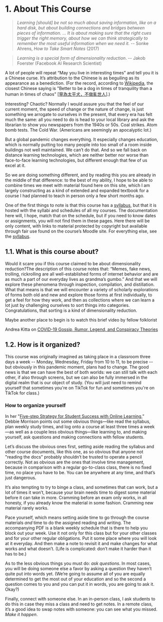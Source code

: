 # 1. About This Course

> *Learning [should] be not so much about saving information, like on a hard disk, but about building connections and bridges between pieces of information. ... It is about making sure that the right cues trigger the right memory, about how we can think strategically to remember the most useful information when we need it.* -- Sonke Ahrens, _How to Take Smart Notes_ (2017)

> *Learning is a special form of dimensionality reduction*. -- Jakob Foerster (Facebook AI Research Scientist)

A lot of people will repeat “May you live in interesting times” and tell you it is a Chinese curse. It’s attribution to the Chinese is as beguiling as its appearance as a benediction. (For the record, according to [Wikipedia](https://en.wikipedia.org/wiki/May_you_live_in_interesting_times), the closest Chinese saying is "Better to be a dog in times of tranquility than a human in times of chaos" [[寧為太平犬，不做亂世人](https://en.wiktionary.org/wiki/寧為太平犬，不做亂世人)].)

Interesting? Chaotic? Normally I would assure you that the feel of our current moment, the speed of change or the nature of change, is just something we arrogate to ourselves in the present, that every era has felt much the same: all you need to do is head to your local library and ask the librarian to show you newspapers from the 1940s or 50s. Coal strikes. Atom bomb tests. The Cold War.  (Americans are seemingly an apocalyptic lot.)

But a global pandemic changes everything. It especially changes education, which is normally putting too many people into too small of a room inside buildings not well maintained. We can’t do that. And so we fall back on distance learning technologies, which are neither better nor worse than face-to-face learning technologies, but different enough that few of us excel at it. 

So we are doing something different, and by reading this you are already in the middle of that difference: to the best of my ability, I hope to be able to combine times we meet with material found here on this site, which I am largely constructing as a kind of extended and expanded textbook for a course I had planned to teach in person only a few short months ago. 

One of the first things to note is that this course has a [syllabus](https://textalytics.net/334/), but that it is hosted with the syllabi and schedules of all my courses. The documentation here will, I hope, match that on the schedule, but if you need to know dates or assignments, you will not find them in these pages. Here there will be only content, with links to material protected by copyright but available through fair use found on the course’s Moodle site. For everything else, see the [syllabus](https://textalytics.net/334/).

## 1.1. What is this course about?

Would it scare you if this course claimed to be about dimensionality reduction?The description of this course notes that: “Memes, fake news, trolling, rickrolling are all well-established forms of internet behavior and are as much a part of our everyday lives as grandma’s gumbo.” And that we will explore these phenomena through inspection, compilation, and distillation. What that means is that we will encounter a variety of scholarly explorations of forms both old and new and explore those forms at first individually, to get a feel for how they work, and then as collections where we can learn a lot just by challenging ourselves to sort things into categories. Congratulations, that sorting is a kind of dimensionality reduction. 

Maybe another place to begin is to watch this brief video by fellow folklorist 

Andrea Kitta on [COVID-19 Gossip, Rumor, Legend, and Conspiracy Theories](https://www.youtube.com/watch?v=-x6gKUG6DTE)


## 1.2. How is it organized?

This course was originally imagined as taking place in a classroom three days a week -- Monday, Wednesday, Friday from 10 to 11, to be precise -- but obviously in this pandemic moment, plans had to change. The good news is that we can have the best of both worlds: we can still talk with each other, if also through screens, but we can also be fully immersed in the digital realm that is our object of study. (You will just need to remind yourself that sometimes you're on TikTok for fun and sometimes you're on TikTok for class.)

### How to organize yourself

In her "[Five-step Strategy for Student Success with Online Learning](https://onlinelearninginsights.wordpress.com/2012/09/28/five-step-strategy-for-student-success-with-online-learning/),” Debbie Morrison points out some obvious things—like read the syllabus, plan weekly study times, and log onto a course at least three times a week—as well as a couple less obvious things—like learning to, and making yourself, ask questions and making connections with fellow students. 

Let’s discuss the obvious ones first, setting aside reading the syllabus and other course documents, like this one, as so obvious that anyone not "reading the docs” probably shouldn’t be trusted to operate a pencil correctly. Not as obvious are the ones that involve time management, because in comparison with a regular go-to-class class, there is no fixed time, no place you have to be. You can be anywhere at any time, and that’s just dangerous. 

It’s also tempting to try to binge a class, and sometimes that can work, but a lot of times it won’t, because your brain needs time to digest some material before it can take in more. Cramming before an exam only works, in all honesty, if you already know the material in some fashion. Cramming new material rarely works.

Pace yourself, which means setting aside time to go through the course materials *and* time to do the assigned reading and writing. The accompanying PDF is a blank weekly schedule that is there to help you block out your week. Use it not only for this class but for your other classes and for your other regular obligations. Put it some place where you will look at it everyday. And then make a note to revisit it and make changes for what works and what doesn’t. (Life is complicated: don’t make it harder than it has to be.)

As to the less obvious things you must do: *ask questions*. In most cases, you will be doing someone else a favor by asking a question they haven’t quite put into words yet. (We’re going to assume all of you are equally determined to get the most out of your education and so the second a question comes to you and you can put it in words, you are going to ask it. Okay?)

Finally, connect with someone else. In an in-person class, I ask students to do this in case they miss a class and need to get notes. In a remote class, it’s a good idea to swap notes with someone: you can see what you missed. *Make it happen*.

